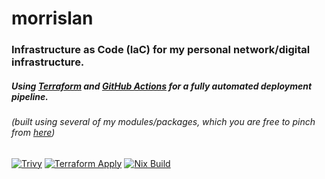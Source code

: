 # morrislan

### Infrastructure as Code (IaC) for my personal network/digital infrastructure.

##### Using [Terraform](https://www.terraform.io) and [GitHub Actions](https://github.com/features/actions) for a fully automated deployment pipeline.
###### (built using several of my modules/packages, which you are free to pinch from [here](https://github.com/m4xmorris))

[![Trivy](https://github.com/MorrisLAN/morrislan/actions/workflows/trivy.yml/badge.svg)](https://github.com/MorrisLAN/morrislan/actions/workflows/trivy.yml)
[![Terraform Apply](https://github.com/MorrisLAN/morrislan/actions/workflows/terraform-apply.yml/badge.svg)](https://github.com/MorrisLAN/morrislan/actions/workflows/terraform-apply.yml)
[![Nix Build](https://github.com/MorrisLAN/morrislan/actions/workflows/nix-build.yml/badge.svg)](https://github.com/MorrisLAN/morrislan/actions/workflows/nix-build.yml)
